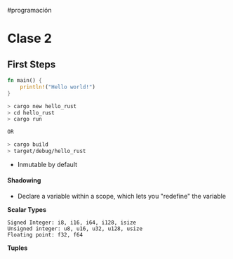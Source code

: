#programación
# Clase 2

## First Steps
```rust
fn main() {
	println!("Hello world!")
}
```

``` bash
> cargo new hello_rust
> cd hello_rust
> cargo run

OR

> cargo build
> target/debug/hello_rust
```

- Inmutable by default
#### Shadowing
- Declare a variable within a scope, which lets you "redefine" the variable

**Scalar Types**
```
Signed Integer: i8, i16, i64, i128, isize
Unsigned integer: u8, u16, u32, u128, usize
Floating point: f32, f64
```

**Tuples**

